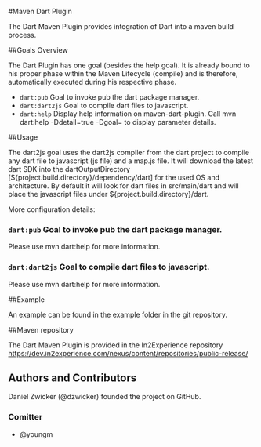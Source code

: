 #Maven Dart Plugin

The Dart Maven Plugin provides integration of Dart into a maven build process.

##Goals Overview

The Dart Plugin has one goal (besides the help goal). It is already bound to his proper phase within the Maven Lifecycle (compile) and is therefore, automatically executed during his respective phase.

* `dart:pub` Goal to invoke pub the dart package manager.
* `dart:dart2js` Goal to compile dart files to javascript.
* `dart:help`  Display help information on maven-dart-plugin. Call mvn dart:help -Ddetail=true -Dgoal=<goal-name> to display parameter details.

##Usage

The dart2js goal uses the dart2js compiler from the dart project to compile any dart file to javascript (js file) and a map.js file. It will download the latest dart SDK into the dartOutputDirectory [${project.build.directory}/dependency/dart] for the used OS and architecture. By default it will look for dart files in src/main/dart and will place the javascript files under ${project.build.directory}/dart.

More configuration details:

### `dart:pub` Goal to invoke pub the dart package manager.

Please use mvn dart:help for more information.

### `dart:dart2js` Goal to compile dart files to javascript. 

Please use mvn dart:help for more information.
    
##Example

An example can be found in the example folder in the git repository.

##Maven repository

The Dart Maven Plugin is provided in the In2Experience repository https://dev.in2experience.com/nexus/content/repositories/public-release/

## Authors and Contributors
Daniel Zwicker (@dzwicker) founded the project on GitHub.

### Comitter

* @youngm